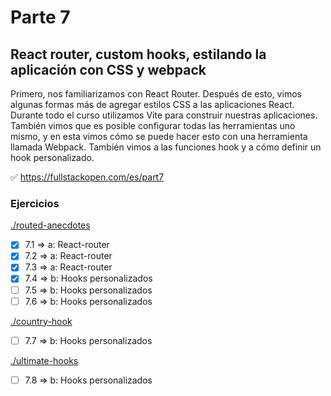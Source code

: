 # Parte 7

## React router, custom hooks, estilando la aplicación con CSS y webpack

Primero, nos familiarizamos con React Router. Después de esto, vimos algunas formas más de agregar estilos CSS a las aplicaciones React. Durante todo el curso utilizamos Vite para construir nuestras aplicaciones. También vimos que es posible configurar todas las herramientas uno mismo, y en esta vimos cómo se puede hacer esto con una herramienta llamada Webpack. También vimos a las funciones hook y a cómo definir un hook personalizado.

✅ https://fullstackopen.com/es/part7

### Ejercicios

[./routed-anecdotes](https://github.com/ignacioFernandezJeansalle/fullstackopen-part7/tree/main/routed-anecdotes)

- [x] 7.1 => a: React-router
- [x] 7.2 => a: React-router
- [x] 7.3 => a: React-router
- [x] 7.4 => b: Hooks personalizados
- [ ] 7.5 => b: Hooks personalizados
- [ ] 7.6 => b: Hooks personalizados

[./country-hook]()

- [ ] 7.7 => b: Hooks personalizados

[./ultimate-hooks]()

- [ ] 7.8 => b: Hooks personalizados
